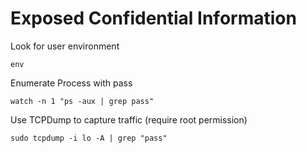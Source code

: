 # Exposed Confidential Information

Look for user environment

```
env
```

Enumerate Process with pass

```
watch -n 1 "ps -aux | grep pass"
```

Use TCPDump to capture traffic (require root permission)

```
sudo tcpdump -i lo -A | grep "pass"
```
